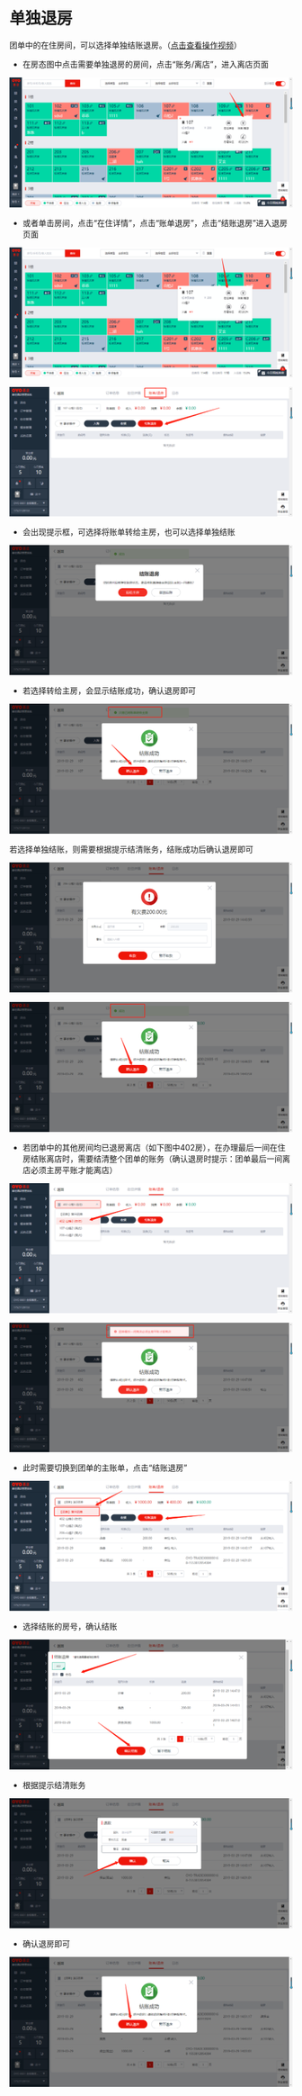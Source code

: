 # 单独退房

团单中的在住房间，可以选择单独结账退房。（[点击查看操作视频](http://crs-pms-vidio.oss-cn-beijing.aliyuncs.com/%E9%80%90%E4%B8%80%E9%80%80%E6%88%BF.mp4)）

* 在房态图中点击需要单独退房的房间，点击“账务/离店”，进入离店页面

![](../../../.gitbook/assets/image%20%28545%29.png)

* 或者单击房间，点击“在住详情”，点击“账单退房”，点击“结账退房”进入退房页面

![](../../../.gitbook/assets/image%20%28309%29.png)

![](../../../.gitbook/assets/image%20%28124%29.png)

* 会出现提示框，可选择将账单转给主房，也可以选择单独结账

![](../../../.gitbook/assets/image%20%2818%29.png)

* 若选择转给主房，会显示结账成功，确认退房即可

![](../../../.gitbook/assets/image%20%28447%29.png)

若选择单独结账，则需要根据提示结清账务，结账成功后确认退房即可

![](../../../.gitbook/assets/image%20%28546%29.png)

![](../../../.gitbook/assets/image%20%28462%29.png)

* 若团单中的其他房间均已退房离店（如下图中402房），在办理最后一间在住房结账离店时，需要结清整个团单的账务（确认退房时提示：团单最后一间离店必须主房平账才能离店）

![](../../../.gitbook/assets/image%20%28308%29.png)

![](../../../.gitbook/assets/image%20%28316%29.png)

* 此时需要切换到团单的主账单，点击“结账退房”

![](../../../.gitbook/assets/image%20%28397%29.png)

* 选择结账的房号，确认结账

![](../../../.gitbook/assets/image%20%28489%29.png)

* 根据提示结清账务

![](../../../.gitbook/assets/image%20%28388%29.png)

* 确认退房即可

![](../../../.gitbook/assets/image%20%28278%29.png)




